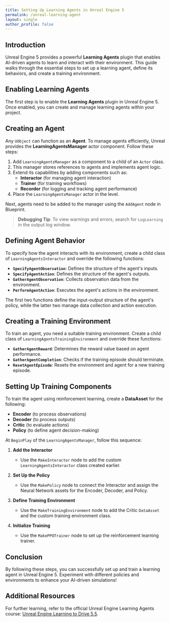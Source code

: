 ```yaml
---
title: Setting Up Learning Agents in Unreal Engine 5
permalink: /unreal-learning-agent
layout: single
author_profile: false
---
```


## Introduction
Unreal Engine 5 provides a powerful **Learning Agents** plugin that enables AI-driven agents to learn and interact with their environment. This guide walks through the essential steps to set up a learning agent, define its behaviors, and create a training environment.

## Enabling Learning Agents
The first step is to enable the **Learning Agents** plugin in Unreal Engine 5. Once enabled, you can create and manage learning agents within your project.

## Creating an Agent
Any `UObject` can function as an **Agent**. To manage agents efficiently, Unreal provides the **LearningAgentsManager** actor component. Follow these steps:

1. Add `LearningAgentsManager` as a component to a child of an `Actor` class.
2. This manager stores references to agents and implements agent logic.
3. Extend its capabilities by adding components such as:
   - **Interactor** (for managing agent interaction)
   - **Trainer** (for training workflows)
   - **Recorder** (for logging and tracking agent performance)
4. Place the `LearningAgentsManager` actor in the level.

Next, agents need to be added to the manager using the `AddAgent` node in Blueprint.

> **Debugging Tip**: To view warnings and errors, search for `LogLearning` in the output log window.

## Defining Agent Behavior
To specify how the agent interacts with its environment, create a child class of `LearningAgentsInteractor` and override the following functions:

- **`SpecifyAgentObservation`**: Defines the structure of the agent's inputs.
- **`SpecifyAgentAction`**: Defines the structure of the agent's outputs.
- **`GatherAgentObservation`**: Collects observation data from the environment.
- **`PerformAgentAction`**: Executes the agent's actions in the environment.

The first two functions define the input-output structure of the agent's policy, while the latter two manage data collection and action execution.

## Creating a Training Environment
To train an agent, you need a suitable training environment. Create a child class of `LearningAgentsTrainingEnvironment` and override these functions:

- **`GatherAgentReward`**: Determines the reward value based on agent performance.
- **`GatherAgentCompletion`**: Checks if the training episode should terminate.
- **`ResetAgentEpisode`**: Resets the environment and agent for a new training episode.

## Setting Up Training Components
To train the agent using reinforcement learning, create a **DataAsset** for the following:
- **Encoder** (to process observations)
- **Decoder** (to process outputs)
- **Critic** (to evaluate actions)
- **Policy** (to define agent decision-making)

At `BeginPlay` of the `LearningAgentsManager`, follow this sequence:

1. **Add the Interactor**
   - Use the `MakeInteractor` node to add the custom `LearningAgentsInteractor` class created earlier.

2. **Set Up the Policy**
   - Use the `MakePolicy` node to connect the Interactor and assign the Neural Network assets for the Encoder, Decoder, and Policy.

3. **Define Training Environment**
   - Use the `MakeTrainingEnvironment` node to add the Critic `DataAsset` and the custom training environment class.

4. **Initialize Training**
   - Use the `MakePPOTrainer` node to set up the reinforcement learning trainer.

## Conclusion
By following these steps, you can successfully set up and train a learning agent in Unreal Engine 5. Experiment with different policies and environments to enhance your AI-driven simulations!

## Additional Resources
For further learning, refer to the official Unreal Engine Learning Agents course: [Unreal Engine Learning to Drive 5.5](https://dev.epicgames.com/community/learning/courses/GAR/unreal-engine-learning-agents-5-5/7dmy/unreal-engine-learning-to-drive-5-5).